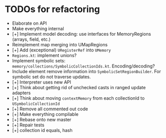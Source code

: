 # TODOs for refactoring

- Elaborate on API
- Make everything internal
- [+] Implement model decoding: use interfaces for MemoryRegions (arrays, field, etc.)
- Reimplement map merging into UMapRegions
- [+] Add (exceptional) `URegisterRef` into `UMemory`
- `Regions.kt`: implement unions? 
- Implement symbolic sets: `memory/collections/SymbolicCollectionIds.kt`. Encoding/decoding?
- Include element remove information into `SymbolicSetRegionBuilder`. For symbolic set do not traverse updates.
- [+] Interpreter uses new API
- [+] Think about getting rid of unchecked casts in ranged update adapters
- [+] Think about moving `contextMemory` from each collectionId to `USymbolicCollectionId`
- [+] Remove all commented out code
- [+] Make everything compilable
- [+] Rebase onto new master
- [+] Repair tests
- [+] collection id equals, hash